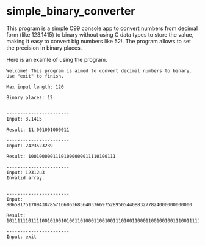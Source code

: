 # simple_binary_converter

This program is a simple C99 console app to convert numbers from decimal form (like 123.1415) to binary 
without using C data types to store the value, making it easy to convert big numbers like 52!. 
The program allows to set the precision in binary places.

Here is an examle of using the program.
```
Welcome! This program is aimed to convert decimal numbers to binary.
Use "exit" to finish.

Max input length: 120

Binary places: 12


-----------------------
Input: 3.1415

Result: 11.001001000011

-----------------------
Input: 2423523239

Result: 10010000011101000000011110100111

-----------------------
Input: 12312u3
Invalid array.


-----------------------
Input: 80658175170943878571660636856403766975289505440883277824000000000000

Result: 1011111101111001010010100110100011001001110100110001100100100111001111111010110100101100011000000010101101101101011100101110010110000000101010100111100000011000111000101010110010000000000000000000000000000000000000000000000000

-----------------------
Input: exit
```
